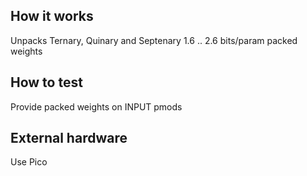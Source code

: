 <!---

This file is used to generate your project datasheet. Please fill in the information below and delete any unused
sections.

You can also include images in this folder and reference them in the markdown. Each image must be less than
512 kb in size, and the combined size of all images must be less than 1 MB.
-->

## How it works

Unpacks Ternary, Quinary and Septenary 1.6 .. 2.6 bits/param packed weights

## How to test

Provide packed weights on INPUT pmods

## External hardware

Use Pico
